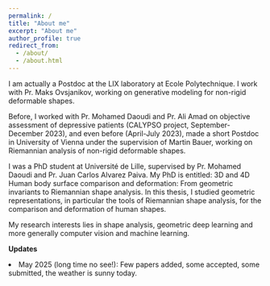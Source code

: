 ```yaml
---
permalink: /
title: "About me"
excerpt: "About me"
author_profile: true
redirect_from: 
  - /about/
  - /about.html
---
```


I am actually a Postdoc at the LIX laboratory at Ecole Polytechnique. I work with Pr. Maks Ovsjanikov, working on generative modeling for non-rigid deformable shapes.

Before, I worked with Pr. Mohamed Daoudi and Pr. Ali Amad on objective assessment of depressive patients (CALYPSO project, September-December 2023), and even before (April-July 2023), made a short Postdoc in University of Vienna under the supervision of Martin Bauer, working on Riemannian analysis of non-rigid deformable shapes. 

I was a PhD student at Université de Lille, supervised by Pr. Mohamed Daoudi and Pr. Juan Carlos Alvarez Paiva. My PhD is entitled: 3D and 4D Human body surface comparison and deformation: From geometric invariants to Riemannian shape analysis. In this thesis, I studied geometric representations, in particular the tools of Riemannian shape analysis, for the comparison and deformation of human shapes.

My research interests lies in shape analysis, geometric deep learning and more generally computer vision and machine learning.


**Updates**

<ul style="list-style-position: inside; list-style-type: disc; margin-left: 0; padding-left:0;">
  <li>May 2025 (long time no see!): Few papers added, some accepted, some submitted, the weather is sunny today.</li>
</ul>
